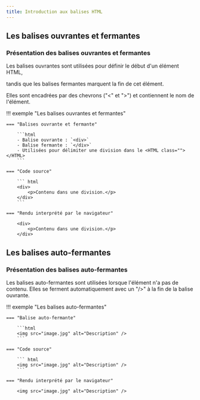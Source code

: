 ```yaml
---
title: Introduction aux balises HTML
---
```


## Les balises ouvrantes et fermantes

### Présentation des balises ouvrantes et fermantes

Les balises ouvrantes sont utilisées pour définir le début d'un élément HTML, 

tandis que les balises fermantes marquent la fin de cet élément. 

Elles sont encadrées par des chevrons ("<" et ">") et contiennent le nom de l'élément.

!!! exemple "Les balises ouvrantes et fermantes"

    === "Balises ouvrante et fermante"
    
        ```html
        - Balise ouvrante : `<div>`
        - Balise fermante : `</div>`
        - Utilisées pour délimiter une division dans le <HTML class=""></HTML>
        ```
    
    === "Code source"
    
        ``` html
        <div>
            <p>Contenu dans une division.</p>
        </div>
        ```
    
    === "Rendu interprété par le navigateur"
    
        <div>
            <p>Contenu dans une division.</p>
        </div>

## Les balises auto-fermantes

### Présentation des balises auto-fermantes

Les balises auto-fermantes sont utilisées lorsque l'élément n'a pas de contenu. Elles se ferment automatiquement avec un "/>" à la fin de la balise ouvrante.

!!! exemple "Les balises auto-fermantes"

    === "Balise auto-fermante"
    
        ```html
        <img src="image.jpg" alt="Description" />
        ```
    
    === "Code source"
    
        ``` html
        <img src="image.jpg" alt="Description" />
        ```
    
    === "Rendu interprété par le navigateur"
    
        <img src="image.jpg" alt="Description" />